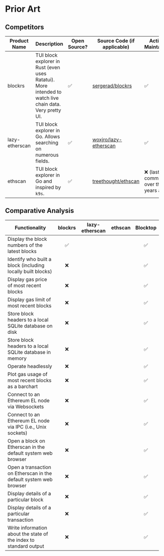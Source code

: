 # Prior Art #

## Competitors ##

| Product Name | Description | Open Source? | Source Code (if applicable) | Actively Maintained? |
| --- | --- | --- | --- | --- |
| blockrs | TUI block explorer in Rust (even uses Ratatui). More intended to watch live chain data. Very pretty UI. | ✅ | [sergerad/blockrs](https://github.com/sergerad/blockrs) | ✅ |
| lazy-etherscan | TUI block explorer in Go. Allows searching on numerous fields. | ✅ | [woxjro/lazy-etherscan](https://github.com/woxjro/lazy-etherscan) | ✅ |
| ethscan | TUI block explorer in Go and inspired by `k9s`. | ✅ | [treethought/ethscan](https://github.com/treethought/ethscan) | ❌ (last commit was over three years ago) |

## Comparative Analysis ##

| Functionality                                                                            | blockrs | lazy-etherscan | ethscan | Blocktop |
|------------------------------------------------------------------------------------------|:-------:|:--------------:|:-------:|:--------:|
| Display the block numbers of the latest blocks                                           |    ✅   |                |         |    ✅    |
| Identify who built a block (including locally built blocks)                              |    ❌   |                |         |    ✅    |
| Display gas price of most recent blocks                                                  |    ❌   |                |         |    ✅    |
| Display gas limit of most recent blocks                                                  |    ❌   |                |         |    ✅    |
| Store block headers to a local SQLite database on disk                                   |    ❌   |                |         |    ✅    |
| Store block headers to a local SQLite database in memory                                 |    ❌   |                |         |    ✅    |
| Operate headlessly                                                                       |    ❌   |                |         |    ✅    |
| Plot gas usage of most recent blocks as a barchart                                       |    ❌   |                |         |    ✅    |
| Connect to an Ethereum EL node via Websockets                                            |    ❌   |                |         |    ✅    |
| Connect to an Ethereum EL node via IPC (i.e., Unix sockets)                              |    ❌   |                |         |    ✅    |
| Open a block on Etherscan in the default system web browser                              |    ❌   |                |         |    ✅    |
| Open a transaction on Etherscan in the default system web browser                        |    ❌   |                |         |    ✅    |
| Display details of a particular block                                                    |    ❌   |                |         |    ✅    |
| Display details of a particular transaction                                              |    ❌   |                |         |    ✅    |
| Write information about the state of the index to standard output                        |    ❌   |                |         |    ✅    |

